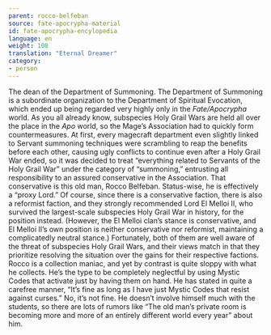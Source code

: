 ```yaml
---
parent: rocco-belfeban
source: fate-apocrypha-material
id: fate-apocrypha-encylopedia
language: en
weight: 108
translation: "Eternal Dreamer"
category:
- person
---
```


The dean of the Department of Summoning. The Department of Summoning is a subordinate organization to the Department of Spiritual Evocation, which ended up being regarded very highly only in the *Fate/Apocrypha* world. As you all already know, subspecies Holy Grail Wars are held all over the place in the *Apo* world, so the Mage’s Association had to quickly form countermeasures. At first, every magecraft department even slightly linked to Servant summoning techniques were scrambling to reap the benefits before each other, causing ugly conflicts to continue even after a Holy Grail War ended, so it was decided to treat “everything related to Servants of the Holy Grail War” under the category of “summoning,” entrusting all responsibility to an assured conservative in the Association.
That conservative is this old man, Rocco Belfeban. Status-wise, he is effectively a “proxy Lord.” Of course, since there is a conservative faction, there is also a reformist faction, and they strongly recommended Lord El Melloi II, who survived the largest-scale subspecies Holy Grail War in history, for the position instead. (However, the El Melloi clan’s stance is conservative, and El Melloi II’s own position is neither conservative nor reformist, maintaining a complicatedly neutral stance.)
Fortunately, both of them are well aware of the threat of subspecies Holy Grail Wars, and their views match in that they prioritize resolving the situation over the gains for their respective factions.
Rocco is a collection maniac, and yet by contrast is quite sloppy with what he collects. He’s the type to be completely neglectful by using Mystic Codes that activate just by having them on hand. He has stated in quite a carefree manner, “It’s fine as long as I have just Mystic Codes that resist against curses.” No, it’s not fine. He doesn’t involve himself much with the students, so there are lots of rumors like “The old man’s private room is becoming more and more of an entirely different world every year” about him.

